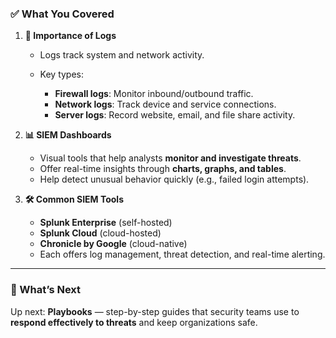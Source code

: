 ### ✅ **What You Covered**

1. **🔐 Importance of Logs**

   * Logs track system and network activity.
   * Key types:

     * **Firewall logs**: Monitor inbound/outbound traffic.
     * **Network logs**: Track device and service connections.
     * **Server logs**: Record website, email, and file share activity.

2. **📊 SIEM Dashboards**

   * Visual tools that help analysts **monitor and investigate threats**.
   * Offer real-time insights through **charts, graphs, and tables**.
   * Help detect unusual behavior quickly (e.g., failed login attempts).

3. **🛠️ Common SIEM Tools**

   * **Splunk Enterprise** (self-hosted)
   * **Splunk Cloud** (cloud-hosted)
   * **Chronicle by Google** (cloud-native)
   * Each offers log management, threat detection, and real-time alerting.

---

### 🚀 What’s Next

Up next: **Playbooks** — step-by-step guides that security teams use to **respond effectively to threats** and keep organizations safe.
